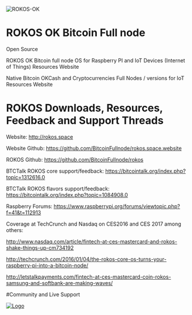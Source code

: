 ![ROKOS-OK](https://i.imgur.com/YYXJ9up.png)

ROKOS OK Bitcoin Full node
=========================== 

Open Source

ROKOS OK Bitcoin full node OS for Raspberry PI and IoT Devices (Internet of Things) Resources Website

Native Bitcoin OKCash and Cryptocurrencies Full Nodes / versions for IoT Resources Website

ROKOS Downloads, Resources, Feedback and Support Threads 
===========================

Website: http://rokos.space

Website Github: https://github.com/BitcoinFullnode/rokos.space.website

ROKOS Github: https://github.com/BitcoinFullnode/rokos

BTCTalk ROKOS core support/feedback: https://bitcointalk.org/index.php?topic=1312616.0

BTCTalk ROKOS flavors support/feedback: https://bitcointalk.org/index.php?topic=1084908.0

Raspberry Forums: https://www.raspberrypi.org/forums/viewtopic.php?f=41&t=112913

Coverage at TechCrunch and Nasdaq on CES2016 and CES 2017 among others: 

http://www.nasdaq.com/article/fintech-at-ces-mastercard-and-rokos-shake-things-up-cm734192

http://techcrunch.com/2016/01/04/the-rokos-core-os-turns-your-raspberry-pi-into-a-bitcoin-node/

http://letstalkpayments.com/fintech-at-ces-mastercard-coin-rokos-samsung-and-softbank-are-making-waves/


#Community and Live Support

<a href="https://discord.io/bitcoin">
    <img alt="Logo" src="https://discordapp.com/api/guilds/213747404745211904/widget.png?style=banner2">
  </a>
